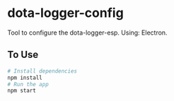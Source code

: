 # dota-logger-config
Tool to configure the dota-logger-esp.
Using: Electron.

## To Use

```bash
# Install dependencies
npm install
# Run the app
npm start
```
